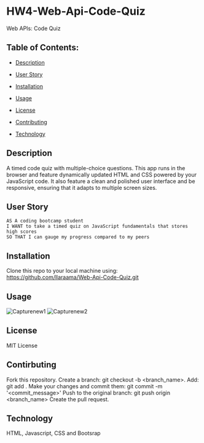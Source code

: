 # HW4-Web-Api-Code-Quiz
Web APIs: Code Quiz

 ## Table of Contents:
  * [Description](#Description)
 
  * [User Story](#User-Story)
  
  * [Installation](#Installation)

  * [Usage](#Usage)

  * [License](#License)

  * [Contributing](#Contributing)

  * [Technology](#Technology)

## Description
A timed code quiz with multiple-choice questions. This app runs in the browser and feature dynamically updated HTML and CSS powered by your JavaScript code. It also feature a clean and polished user interface and be responsive, ensuring that it adapts to multiple screen sizes.

## User Story

```
AS A coding bootcamp student
I WANT to take a timed quiz on JavaScript fundamentals that stores high scores
SO THAT I can gauge my progress compared to my peers
```

## Installation
Clone this repo to your local machine using: https://github.com/llaraama/Web-Api-Code-Quiz.git

## Usage
![Capturenew1](https://user-images.githubusercontent.com/62354759/93123830-b3c85780-f696-11ea-9031-471fcc41730d.JPG)
![Capturenew2](https://user-images.githubusercontent.com/62354759/93123882-c478cd80-f696-11ea-8c9b-eecd34297500.JPG)


## License
MIT License

## Contirbuting
Fork this repository. Create a branch: git checkout -b <branch_name>. Add: git add . Make your changes and commit them: git commit -m '<commit_message>' Push to the original branch: git push origin <branch_name> Create the pull request.

## Technology
HTML, Javascript, CSS and Bootsrap
